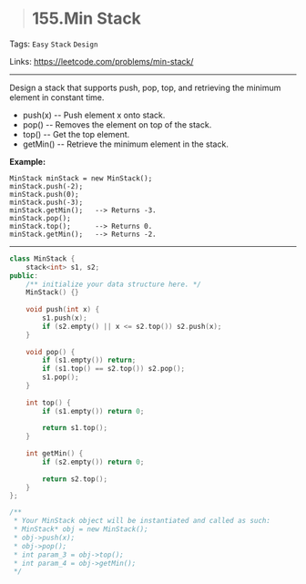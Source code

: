 > # 155.Min Stack

Tags: `Easy` `Stack` `Design`

Links: <https://leetcode.com/problems/min-stack/>

-----

Design a stack that supports push, pop, top, and retrieving the minimum element in constant time.

- push(x) -- Push element x onto stack.
- pop() -- Removes the element on top of the stack.
- top() -- Get the top element.
- getMin() -- Retrieve the minimum element in the stack.



**Example:**

```
MinStack minStack = new MinStack();
minStack.push(-2);
minStack.push(0);
minStack.push(-3);
minStack.getMin();   --> Returns -3.
minStack.pop();
minStack.top();      --> Returns 0.
minStack.getMin();   --> Returns -2.
```

-----

```c++
class MinStack {
    stack<int> s1, s2;
public:
    /** initialize your data structure here. */
    MinStack() {}
    
    void push(int x) {
        s1.push(x);
        if (s2.empty() || x <= s2.top()) s2.push(x);
    }
    
    void pop() {
        if (s1.empty()) return;
        if (s1.top() == s2.top()) s2.pop();
        s1.pop();
    }
    
    int top() {
        if (s1.empty()) return 0;
        
        return s1.top();
    }
    
    int getMin() {
        if (s2.empty()) return 0;
        
        return s2.top();
    }
};

/**
 * Your MinStack object will be instantiated and called as such:
 * MinStack* obj = new MinStack();
 * obj->push(x);
 * obj->pop();
 * int param_3 = obj->top();
 * int param_4 = obj->getMin();
 */
```

